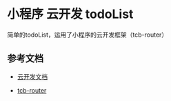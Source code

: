 # 小程序 云开发 todoList

简单的todoList，运用了小程序的云开发框架（tcb-router）

## 参考文档

- [云开发文档](https://developers.weixin.qq.com/miniprogram/dev/wxcloud/basis/getting-started.html)

- [tcb-router](https://github.com/TencentCloudBase/tcb-router)

